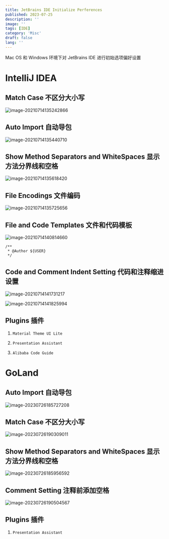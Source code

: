 ```yaml
---
title: JetBrains IDE Initialize Perferences
published: 2023-07-25
description: ''
image: ''
tags: [IDE]
category: 'Misc'
draft: false 
lang: ''
---
```


Mac OS  和 Windows 环境下对 JetBrains IDE 进行初始选项偏好设置

# IntelliJ IDEA

## Match Case 不区分大小写

![image-20210714135242866](./image-20210714135242866.webp)

## Auto Import 自动导包

![image-20210714135440710](./image-20210714135440710.webp)

## Show Method Separators and WhiteSpaces 显示方法分界线和空格

![image-20210714135618420](./image-20210714135618420.webp)

## File Encodings 文件编码

![image-20210714135725656](./image-20210714135725656.webp)

## File and Code Templates 文件和代码模板

![image-20210714140814660](./image-20210714140814660.webp)

```
/**
 * @Author ${USER}
 */
```

## Code and Comment Indent Setting 代码和注释缩进设置

![image-20210714141731217](./image-20210714141731217.webp)

![image-20210714141825994](./image-20210714141825994.webp)

## Plugins 插件

1. `Material Theme UI Lite`

2. `Presentation Assistant`

3. `Alibaba Code Guide`

# GoLand

## Auto Import 自动导包

![image-20230726185727208](./image-20230726185727208.webp)

## Match Case 不区分大小写

![image-20230726190309011](./image-20230726190309011.webp)

## Show Method Separators and WhiteSpaces 显示方法分界线和空格

![image-20230726185956592](/Users/xrafece/MarkdownProjects/./image-20230726185956592.webp)

## Comment Setting 注释前添加空格

![image-20230726190504567](./image-20230726190504567.webp)

## Plugins 插件

1. `Presentation Assistant`

